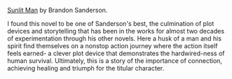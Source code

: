 [Sunlit Man]() by Brandon Sanderson.

I found this novel to be one of Sanderson's best, the culmination of plot devices and storytelling that has been in the works for almost two decades of experimentation through his other novels. Here a husk of a man and his spirit find themselves on a nonstop action journey where the action itself feels earned- a clever plot device that demonstrates the hardwired-ness of human survival. Ultimately, this is a story of the importance of connection, achieving healing and triumph for the titular character.